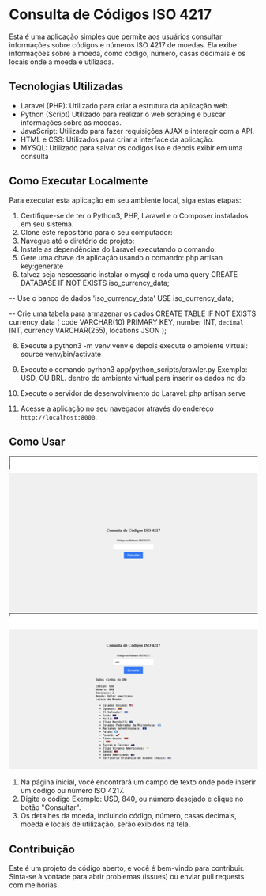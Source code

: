 # Consulta de Códigos ISO 4217

Esta é uma aplicação simples que permite aos usuários consultar informações sobre códigos e números ISO 4217 de moedas. Ela exibe informações sobre a moeda, como código, número, casas decimais e os locais onde a moeda é utilizada.

## Tecnologias Utilizadas

- Laravel (PHP): Utilizado para criar a estrutura da aplicação web.
- Python (Script) Utilizado para realizar o web scraping e buscar informações sobre as moedas.
- JavaScript: Utilizado para fazer requisições AJAX e interagir com a API.
- HTML e CSS: Utilizados para criar a interface da aplicação.
- MYSQL: Utilizado para salvar os codigos iso e depois exibir em uma consulta

## Como Executar Localmente

Para executar esta aplicação em seu ambiente local, siga estas etapas:

1. Certifique-se de ter o Python3, PHP, Laravel e o Composer instalados em seu sistema.
2. Clone este repositório para o seu computador:
3. Navegue até o diretório do projeto:
4. Instale as dependências do Laravel executando o comando:
6. Gere uma chave de aplicação usando o comando: php artisan key:generate
7. talvez seja nescessario instalar o mysql e roda uma query 
CREATE DATABASE IF NOT EXISTS iso_currency_data;

-- Use o banco de dados 'iso_currency_data'
USE iso_currency_data;

-- Crie uma tabela para armazenar os dados
CREATE TABLE IF NOT EXISTS currency_data (
    code VARCHAR(10) PRIMARY KEY,
    number INT,
    `decimal` INT,
    currency VARCHAR(255),
    locations JSON
);

8. Execute a python3 -m venv venv e depois execute o ambiente virtual: source venv/bin/activate

9. Execute o comando pyrhon3  app/python_scripts/crawler.py <codigo iso> Exemplo: USD, OU BRL. dentro do ambiente virtual para inserir os dados no db

10. Execute o servidor de desenvolvimento do Laravel: php artisan serve

9. Acesse a aplicação no seu navegador através do endereço `http://localhost:8000`.

## Como Usar

![Exemplo 1](img/exemplo1.png)
![Exemplo 2](img/exemplo2.png)

1. Na página inicial, você encontrará um campo de texto onde pode inserir um código ou número ISO 4217.
2. Digite o código Exemplo: USD, 840, ou número desejado e clique no botão "Consultar".
3. Os detalhes da moeda, incluindo código, número, casas decimais, moeda e locais de utilização, serão exibidos na tela.

## Contribuição

Este é um projeto de código aberto, e você é bem-vindo para contribuir. Sinta-se à vontade para abrir problemas (issues) ou enviar pull requests com melhorias.







